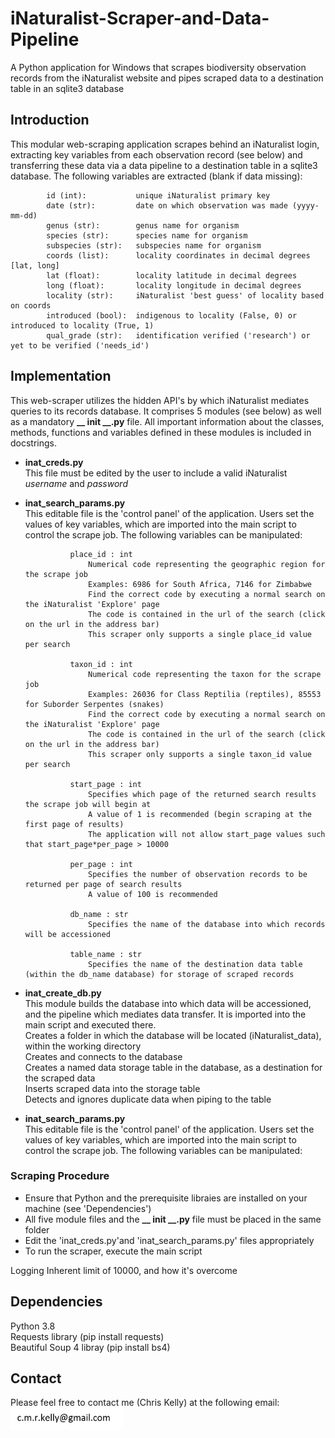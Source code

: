 # iNaturalist-Scraper-and-Data-Pipeline
A Python application for Windows that scrapes biodiversity observation records from the iNaturalist website and pipes scraped data to a destination table in an sqlite3 database

## Introduction
This modular web-scraping application scrapes behind an iNaturalist login, extracting key variables from each observation record (see below) and transferring these data via a data pipeline to a destination table in a sqlite3 database. The following variables are extracted (blank if data missing):

            id (int):           unique iNaturalist primary key
            date (str):         date on which observation was made (yyyy-mm-dd)
            genus (str):        genus name for organism
            species (str):      species name for organism
            subspecies (str):   subspecies name for organism
            coords (list):      locality coordinates in decimal degrees [lat, long]
            lat (float):        locality latitude in decimal degrees
            long (float):       locality longitude in decimal degrees
            locality (str):     iNaturalist 'best guess' of locality based on coords
            introduced (bool):  indigenous to locality (False, 0) or introduced to locality (True, 1)
            qual_grade (str):   identification verified ('research') or yet to be verified ('needs_id')  

## Implementation

This web-scraper utilizes the hidden API's by which iNaturalist mediates queries to its records database. It comprises 5 modules (see below) as well as a mandatory **__ init __.py** file. All important information about the classes, methods, functions and variables defined in these modules is included in docstrings.


- **inat_creds.py**<br/>
This file must be edited by the user to include a valid iNaturalist *username* and *password*
- **inat_search_params.py**<br/>
This editable file is the 'control panel' of the application. Users set the values of key variables, which are imported into the main script to control the scrape job. The following variables can be manipulated:

                place_id : int
                    Numerical code representing the geographic region for the scrape job
                    Examples: 6986 for South Africa, 7146 for Zimbabwe
                    Find the correct code by executing a normal search on the iNaturalist 'Explore' page
                    The code is contained in the url of the search (click on the url in the address bar)
                    This scraper only supports a single place_id value per search

                taxon_id : int
                    Numerical code representing the taxon for the scrape job
                    Examples: 26036 for Class Reptilia (reptiles), 85553 for Suborder Serpentes (snakes)
                    Find the correct code by executing a normal search on the iNaturalist 'Explore' page
                    The code is contained in the url of the search (click on the url in the address bar)
                    This scraper only supports a single taxon_id value per search

                start_page : int
                    Specifies which page of the returned search results the scrape job will begin at
                    A value of 1 is recommended (begin scraping at the first page of results)
                    The application will not allow start_page values such that start_page*per_page > 10000

                per_page : int
                    Specifies the number of observation records to be returned per page of search results
                    A value of 100 is recommended

                db_name : str
                    Specifies the name of the database into which records will be accessioned

                table_name : str 
                    Specifies the name of the destination data table (within the db_name database) for storage of scraped records

- **inat_create_db.py**<br/>
This module builds the database into which data will be accessioned, and the pipeline which mediates data transfer. It is imported into the main script and executed there.<br/> Creates a folder in which the database will be located (iNaturalist_data), within the working directory<br/>
Creates and connects to the database<br/>
Creates a named data storage table in the database, as a destination for the scraped data<br/>
Inserts scraped data into the storage table<br/>
Detects and ignores duplicate data when piping to the table
- **inat_search_params.py**<br/>
This editable file is the 'control panel' of the application. Users set the values of key variables, which are imported into the main script to control the scrape job. The following variables can be manipulated:






### Scraping Procedure
- Ensure that Python and the prerequisite libraies are installed on your machine (see 'Dependencies')
- All five module files and the **__ init __.py** file must be placed in the same folder
- Edit the 'inat_creds.py'and 'inat_search_params.py' files appropriately
- To run the scraper, execute the main script




Logging
Inherent limit of 10000, and how it's overcome
 


## Dependencies
Python 3.8<br/>
Requests library (pip install requests)<br/>
Beautiful Soup 4 libray (pip install bs4)

## Contact
Please feel free to contact me (Chris Kelly) at the following email:<br/>
<img src="https://github.com/Afrisnake/AFRISNAKE.github.io/blob/master/images/cmrkelly_gmail_address.jpg" alt="email" width="180" height="36" />


